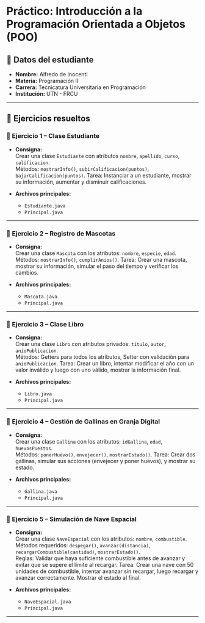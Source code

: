 # Práctico: Introducción a la Programación Orientada a Objetos (POO)

## 📌 Datos del estudiante
- **Nombre:** Alfredo de Inocenti
- **Materia:** Programación II
- **Carrera:** Tecnicatura Universitaria en Programación
- **Institución:** UTN - FRCU

---

## 📝 Ejercicios resueltos

### 🔹 Ejercicio 1 – Clase Estudiante
- **Consigna:**  
  Crear una clase `Estudiante` con atributos `nombre`, `apellido`, `curso`, `calificacion`.  
  Métodos: `mostrarInfo()`, `subirCalificacion(puntos)`, `bajarCalificacion(puntos)`.
  Tarea: Instanciar a un estudiante, mostrar su información, aumentar y disminuir calificaciones. 

- **Archivos principales:**  
  - `Estudiante.java`  
  - `Principal.java`

---

### 🔹 Ejercicio 2 – Registro de Mascotas
- **Consigna:**  
  Crear una clase `Mascota` con los atributos: `nombre`, `especie`, `edad`.  
  Métodos: `mostrarInfo()`, `cumplirAnios()`.
  Tarea: Crear una mascota, mostrar su información, simular el paso del tiempo y verificar los cambios.

- **Archivos principales:**  
  - `Mascota.java`  
  - `Principal.java`

---

### 🔹 Ejercicio 3 – Clase Libro
- **Consigna:**  
  Crear una clase `Libro` con atributos privados: `titulo`, `autor`, `anioPublicacion`.  
  Métodos: Getters para todos los atributos, Setter con validación para `anioPublicacion`.
  Tarea: Crear un libro, intentar modificar el año con un valor inválido y luego con uno válido, mostrar la información final.

- **Archivos principales:**  
  - `Libro.java`  
  - `Principal.java`

---

### 🔹 Ejercicio 4 – Gestión de Gallinas en Granja Digital
- **Consigna:**  
  Crear una clase `Gallina` con los atributos: `idGallina`, `edad`, `huevosPuestos`.  
  Métodos: `ponerHuevo()`, `envejecer()`, `mostrarEstado()`.
  Tarea: Crear dos gallinas, simular sus acciones (envejecer y poner huevos), y mostrar su estado.

- **Archivos principales:**  
  - `Gallina.java`  
  - `Principal.java`

---

### 🔹 Ejercicio 5 – Simulación de Nave Espacial
- **Consigna:**  
  Crear una clase `NaveEspacial` con los atributos: `nombre`, `combustible`.
  Métodos requeridos: `despegar()`, `avanzar(distancia)`, `recargarCombustible(cantidad)`, `mostrarEstado()`.  
  Reglas: Validar que haya suficiente combustible antes de avanzar y evitar que se supere el límite al recargar.
  Tarea: Crear una nave con 50 unidades de combustible, intentar avanzar sin recargar, luego recargar y avanzar correctamente. Mostrar el estado al final.

- **Archivos principales:**  
  - `NaveEspacial.java`  
  - `Principal.java`

---